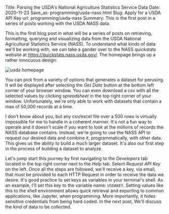 Title: Parsing the USDA's National Agriculture Statistics Service Data
Date: 2020-11-23
Save_as: programming/usda-nass.html
Slug: Apply for a USDA API Key
url: programming/usda-nass
Summary: This is the first post in a series of posts working with the USDA NASS data.

This is the first blog post in what will be a series of posts on retrieving, formatting, querying and visualizing data from the USDA National Agricultural Statistics Service (NASS). To understand what kinds of data we'll be working with, we can take a gander over to the NASS quickstats website at <a href="https://quickstats.nass.usda.gov/" class="inlinelink">https://quickstats.nass.usda.gov/</a>. The homepage brings up a rather innocuous design:

![usda homepage](https://trimbljk.github.io/theme/images/usda_ws_screenshot.png)

You can pick from a variety of options that generates a dataset for perusing. It will be displayed after selecting the _Get Data_ button at the bottom left corner of your browser window. You can even download a csv with all the selected values by clicking _spreadsheet_ in the top right corner of your window. Unfortunately, we're only able to work with datasets that contain a max of 50,000 records at a time. 

I don't know about you, but any csv/excel file over a 500 rows is virtually impossible for me to handle in a coherent manner. It's not a fun way to operate and it doesn't scale if you want to look at the millions of records the NASS database contains. Instead, we're going to use the NASS API to request our desired data and combine it, programmatically, with other data. This gives us the ability to build a much larger dataset. It's also our first step in the process of building a dataset to analyze.

Let's jump start this journey by first navigating to the _Developers_ tab located in the top right corner next to the _Help_ tab. Select _Request API Key_ on the left. Once all the steps are followed, we'll receive a key, via email, that must be provided to each HTTP Request in order to receive the data we desire. It's good practice to set keys as variables in your terminal's shell. As an example, I'll set this key to the variable name: ```USDAKEY```. Setting values like this to the shell environment allows quick retrieval and exporting to common applications, like Jupyter, when programming. More importantly, it hides sensitive credentials from being hard coded. In the next post, We'll discuss the kind of data to be collected.  



